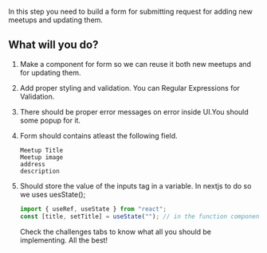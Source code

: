 In this step you need to build a form for submitting request for adding new meetups and updating them.

## What will you do?

1. Make a component for form so we can reuse it both new meetups and for updating them.

2. Add proper styling and validation. You can Regular Expressions for Validation.

3. There should be proper error messages on error inside UI.You should some popup for it.

4. Form should contains atleast the following field.

   ```
   Meetup Title
   Meetup image
   address
   description
   ```

5. Should store the value of the inputs tag in a variable. In nextjs to do so we uses uesState();

   ```javascript
   import { useRef, useState } from "react";
   const [title, setTitle] = useState(""); // in the function component
   ```

   Check the challenges tabs to know what all you should be implementing. All the best!
